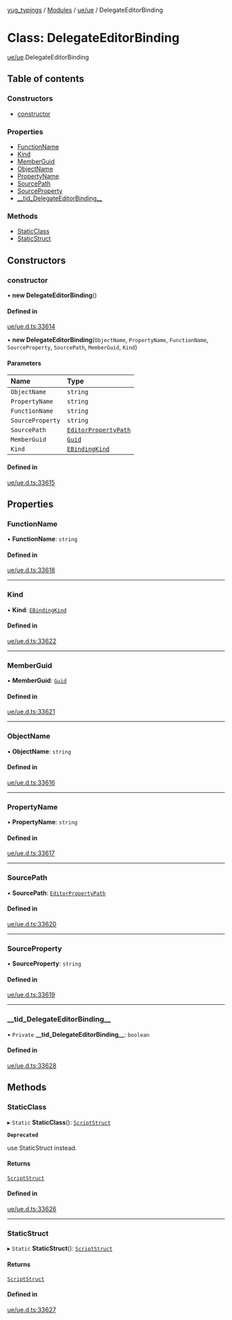 [yug_typings](../README.md) / [Modules](../modules.md) / [ue/ue](../modules/ue_ue.md) / DelegateEditorBinding

# Class: DelegateEditorBinding

[ue/ue](../modules/ue_ue.md).DelegateEditorBinding

## Table of contents

### Constructors

- [constructor](ue_ue.DelegateEditorBinding.md#constructor)

### Properties

- [FunctionName](ue_ue.DelegateEditorBinding.md#functionname)
- [Kind](ue_ue.DelegateEditorBinding.md#kind)
- [MemberGuid](ue_ue.DelegateEditorBinding.md#memberguid)
- [ObjectName](ue_ue.DelegateEditorBinding.md#objectname)
- [PropertyName](ue_ue.DelegateEditorBinding.md#propertyname)
- [SourcePath](ue_ue.DelegateEditorBinding.md#sourcepath)
- [SourceProperty](ue_ue.DelegateEditorBinding.md#sourceproperty)
- [\_\_tid\_DelegateEditorBinding\_\_](ue_ue.DelegateEditorBinding.md#__tid_delegateeditorbinding__)

### Methods

- [StaticClass](ue_ue.DelegateEditorBinding.md#staticclass)
- [StaticStruct](ue_ue.DelegateEditorBinding.md#staticstruct)

## Constructors

### constructor

• **new DelegateEditorBinding**()

#### Defined in

[ue/ue.d.ts:33614](https://github.com/YugMetaverse/yug_typings/blob/b7d9b19/ue/ue.d.ts#L33614)

• **new DelegateEditorBinding**(`ObjectName`, `PropertyName`, `FunctionName`, `SourceProperty`, `SourcePath`, `MemberGuid`, `Kind`)

#### Parameters

| Name | Type |
| :------ | :------ |
| `ObjectName` | `string` |
| `PropertyName` | `string` |
| `FunctionName` | `string` |
| `SourceProperty` | `string` |
| `SourcePath` | [`EditorPropertyPath`](ue_ue.EditorPropertyPath.md) |
| `MemberGuid` | [`Guid`](ue_ue_s.Guid.md) |
| `Kind` | [`EBindingKind`](../enums/ue_ue.EBindingKind.md) |

#### Defined in

[ue/ue.d.ts:33615](https://github.com/YugMetaverse/yug_typings/blob/b7d9b19/ue/ue.d.ts#L33615)

## Properties

### FunctionName

• **FunctionName**: `string`

#### Defined in

[ue/ue.d.ts:33618](https://github.com/YugMetaverse/yug_typings/blob/b7d9b19/ue/ue.d.ts#L33618)

___

### Kind

• **Kind**: [`EBindingKind`](../enums/ue_ue.EBindingKind.md)

#### Defined in

[ue/ue.d.ts:33622](https://github.com/YugMetaverse/yug_typings/blob/b7d9b19/ue/ue.d.ts#L33622)

___

### MemberGuid

• **MemberGuid**: [`Guid`](ue_ue_s.Guid.md)

#### Defined in

[ue/ue.d.ts:33621](https://github.com/YugMetaverse/yug_typings/blob/b7d9b19/ue/ue.d.ts#L33621)

___

### ObjectName

• **ObjectName**: `string`

#### Defined in

[ue/ue.d.ts:33616](https://github.com/YugMetaverse/yug_typings/blob/b7d9b19/ue/ue.d.ts#L33616)

___

### PropertyName

• **PropertyName**: `string`

#### Defined in

[ue/ue.d.ts:33617](https://github.com/YugMetaverse/yug_typings/blob/b7d9b19/ue/ue.d.ts#L33617)

___

### SourcePath

• **SourcePath**: [`EditorPropertyPath`](ue_ue.EditorPropertyPath.md)

#### Defined in

[ue/ue.d.ts:33620](https://github.com/YugMetaverse/yug_typings/blob/b7d9b19/ue/ue.d.ts#L33620)

___

### SourceProperty

• **SourceProperty**: `string`

#### Defined in

[ue/ue.d.ts:33619](https://github.com/YugMetaverse/yug_typings/blob/b7d9b19/ue/ue.d.ts#L33619)

___

### \_\_tid\_DelegateEditorBinding\_\_

• `Private` **\_\_tid\_DelegateEditorBinding\_\_**: `boolean`

#### Defined in

[ue/ue.d.ts:33628](https://github.com/YugMetaverse/yug_typings/blob/b7d9b19/ue/ue.d.ts#L33628)

## Methods

### StaticClass

▸ `Static` **StaticClass**(): [`ScriptStruct`](ue_ue.ScriptStruct.md)

**`Deprecated`**

use StaticStruct instead.

#### Returns

[`ScriptStruct`](ue_ue.ScriptStruct.md)

#### Defined in

[ue/ue.d.ts:33626](https://github.com/YugMetaverse/yug_typings/blob/b7d9b19/ue/ue.d.ts#L33626)

___

### StaticStruct

▸ `Static` **StaticStruct**(): [`ScriptStruct`](ue_ue.ScriptStruct.md)

#### Returns

[`ScriptStruct`](ue_ue.ScriptStruct.md)

#### Defined in

[ue/ue.d.ts:33627](https://github.com/YugMetaverse/yug_typings/blob/b7d9b19/ue/ue.d.ts#L33627)
